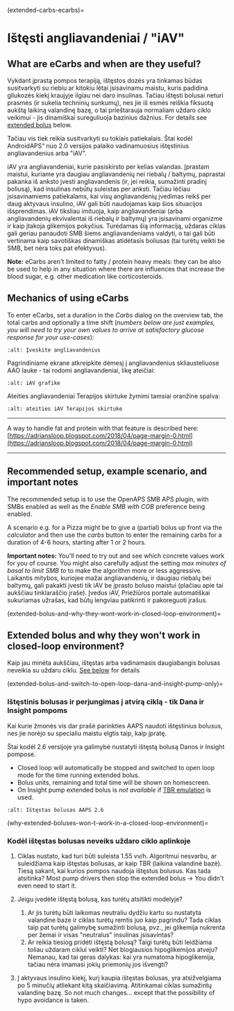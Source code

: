 (extended-carbs-ecarbs)=
# Ištęsti angliavandeniai / "iAV"

## What are eCarbs and when are they useful?

Vykdant įprastą pompos terapiją, ištęstos dozės yra tinkamas būdas susitvarkyti su riebiu ar kitokiu lėtai įsisavinamu maistu, kuris padidina gliukozės kiekį kraujyje ilgiau nei daro insulinas. Tačiau ištęsti bolusai neturi prasmės (ir sukelia techninių sunkumų), nes jie iš esmės reiškia fiksuotą aukštą laikiną valandinę bazę, o tai prieštarauja normaliam uždaro ciklo veikimui - jis dinamiškai sureguliuoja bazinius dažnius. For details see [extended bolus](../Usage/Extended-Carbs.md#why-extended-boluses-won-t-work-in-a-closed-loop-environment) below.

Tačiau vis tiek reikia susitvarkyti su tokiais patiekalais. Štai kodėl AndroidAPS“ nuo 2.0 versijos palaiko vadinamuosius ištęstinius angliavandenius arba "iAV".

iAV yra angliavandeniai, kurie pasiskirsto per kelias valandas. Įprastam maistui, kuriame yra daugiau angliavandenių nei riebalų / baltymų, paprastai pakanka iš anksto įvesti angliavandenis (ir, jei reikia, sumažinti pradinį boliusą), kad insulinas nebūtų suleistas per anksti.  Tačiau lėčiau įsisavinamiems patiekalams, kai visų angliavandenių įvedimas reikš per daug aktyvaus insulino, iAV gali būti naudojamas kaip šios situacijos išsprendimas. iAV tiksliau imituoja, kaip angliavandeniai (arba angliavandenių ekvivalentai iš riebalų ir baltymų) yra įsisavinami organizme ir kaip įtakoja glikemijos pokyčius. Turėdamas šią informaciją, uždaras ciklas gali geriau panaudoti SMB šiems angliavandeniams valdyti, o tai gali būti vertinama kaip savotiškas dinamiškas atidėtasis boliusas (tai turėtų veikti be SMB, bet nėra toks pat efektyvus).

**Note:** eCarbs aren't limited to fatty / protein heavy meals: they can be also be used to help in any situation where there are influences that increase the blood sugar, e.g. other medication like corticosteroids.

## Mechanics of using eCarbs

To enter eCarbs, set a duration in the *Carbs* dialog on the overview tab, the total carbs and optionally a time shift (*numbers below are just examples, you will need to try your own values to arrive at satisfactory glucose response for your use-cases*):

```{image} ../images/eCarbs_Dialog.png
:alt: Įveskite angliavandenius
```

Pagrindiniame ekrane atkreipkite dėmesį į angliavandenius skliausteliuose AAO lauke - tai rodomi angliavandeniai, likę ateičiai:

```{image} ../images/eCarbs_Graph.png
:alt: iAV grafike
```

Ateities angliavandeniai Terapijos skirtuke žymimi tamsiai oranžine spalva:

```{image} ../images/eCarbs_Treatment.png
:alt: ateities iAV Terapijos skirtuke
```

______________________________________________________________________

A way to handle fat and protein with that feature is described here: [https://adriansloop.blogspot.com/2018/04/page-margin-0.html](https://adriansloop.blogspot.com/2018/04/page-margin-0.html)

______________________________________________________________________

## Recommended setup, example scenario, and important notes

The recommended setup is to use the OpenAPS SMB APS plugin, with SMBs enabled as well as the *Enable SMB with COB* preference being enabled.

A scenario e.g. for a Pizza might be to give a (partial) bolus up front via the *calculator* and then use the *carbs* button to enter the remaining carbs for a duration of 4-6 hours, starting after 1 or 2 hours.

**Important notes:** You'll need to try out and see which concrete values work for you of course. You might also carefully adjust the setting *max minutes of basal to limit SMB to* to make the algorithm more or less aggressive. Laikantis mitybos, kuriojee mažai angliavandenių, ir daugiau riebalų bei baltymų, gali pakakti įvesti tik iAV be įprasto boluso maistui (plačiau apie tai aukščiau tinklaraščio įraše). Įvedus iAV, Priežiūros portale automatiškai sukuriamas užrašas, kad būtų lengviau patikrinti ir pakoreguoti įrašus.

(extended-bolus-and-why-they-wont-work-in-closed-loop-environment)=
## Extended bolus and why they won't work in closed-loop environment?

Kaip jau minėta aukščiau, ištęstas arba vadinamasis daugiabangis bolusas neveikia su uždaru ciklu. [See below](../Usage/Extended-Carbs.md#why-extended-boluses-won-t-work-in-a-closed-loop-environment) for details

(extended-bolus-and-switch-to-open-loop-dana-and-insight-pump-only)=
### Ištęstinis bolusas ir perjungimas į atvirą ciklą - tik Dana ir Insight pompoms

Kai kurie žmonės vis dar prašė parinkties AAPS naudoti ištęstinius bolusus, nes jie norėjo su specialiu maistu elgtis taip, kaip įpratę.

Štai kodėl 2.6 versijoje yra galimybė nustatyti ištęstą bolusą Danos ir Insight pompose.

- Closed loop will automatically be stopped and switched to open loop mode for the time running extended bolus.
- Bolus units, remaining and total time will be shown on homescreen.
- On Insight pump extended bolus is *not available* if [TBR emulation](../Configuration/Accu-Chek-Insight-Pump.md#settings-in-aaps) is used.

```{image} ../images/ExtendedBolus2_6.png
:alt: Ištęstas bolusas AAPS 2.6
```

(why-extended-boluses-won-t-work-in-a-closed-loop-environment)=
### Kodėl ištęstas bolusas neveiks uždaro ciklo aplinkoje

1. Ciklas nustato, kad turi būti suleista 1.55 vv/h. Algoritmui nesvarbu, ar suleidžiama kaip ištęstas boliusas, ar kaip TBR (laikina valandinė bazė). Tiesą sakant, kai kurios pompos naudoja ištęstus bolusus. Kas tada atsitinka? Most pump drivers then stop the extended bolus -> You didn't even need to start it.

2. Jeigu įvedėte ištęstą bolusą, kas turėtų atsitikti modelyje?

   1. Ar jis turėtų būti laikomas neutraliu dydžiu kartu su nustatyta valandine baze ir ciklas turėtų remtis juo kaip pagrindu? Tada ciklas taip pat turėtų galimybę sumažinti bolusą, pvz., jei glikemija nukrenta per žemai ir visas "neutralus" insulinas įsisavintas?
   2. Ar reikia tiesiog pridėti ištęstą bolusą? Taigi turėtų būti leidžiama toliau uždaram ciklui veikti? Net blogiausios hipoglikemijos atveju? Nemanau, kad tai geras dalykas: kai yra numatoma hipoglikemija, tačiau nėra imamasi jokių priemonių jos išvengti?

3. Į aktyvaus insulino kiekį, kurį kaupia ištęstas bolusas, yra atsižvelgiama po 5 minučių atliekant kitą skaičiavimą. Atitinkamai ciklas sumažintų valandinę bazę. So not much changes... except that the possibility of hypo avoidance is taken.
